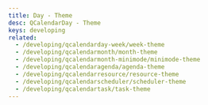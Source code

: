 ```yaml
---
title: Day - Theme
desc: QCalendarDay - Theme
keys: developing
related:
  - /developing/qcalendarday-week/week-theme
  - /developing/qcalendarmonth/month-theme
  - /developing/qcalendarmonth-minimode/minimode-theme
  - /developing/qcalendaragenda/agenda-theme
  - /developing/qcalendarresource/resource-theme
  - /developing/qcalendarscheduler/scheduler-theme
  - /developing/qcalendartask/task-theme
---
```


<example-viewer
  title="Theme"
  file="DayTheme"
  codepen-title="QCalendarDay"
/>
